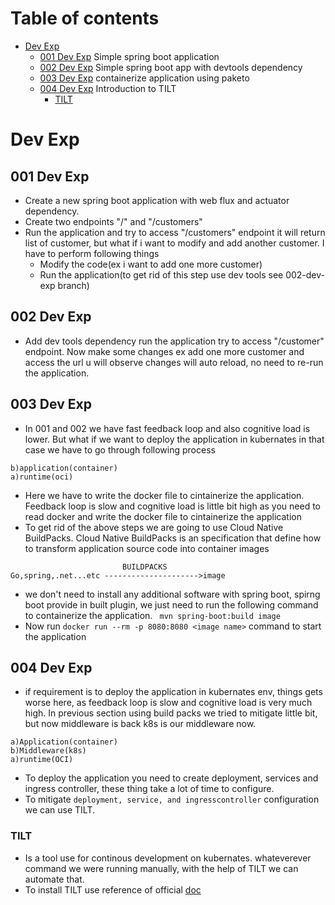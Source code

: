 # Table of contents
- [Dev Exp](#dev-exp)
   - [001 Dev Exp](#001-dev-exp)  Simple spring boot application
   - [002 Dev Exp](#002-dev-exp)  Simple spring boot app with devtools dependency
   - [003 Dev Exp](#003-dev-exp)  containerize application using paketo
   - [004 Dev Exp](#004-dev-exp)  Introduction to TILT
      - [TILT](#tilt) 
# Dev Exp
## 001 Dev Exp
- Create a new spring boot application with web flux and actuator dependency.
- Create two endpoints "/" and "/customers"
- Run the application and try to access "/customers" endpoint it will return list of customer, but what if i want to modify and add another customer. I have to perform following things
   - Modify the code(ex i want to add one more customer)
   - Run the application(to get rid of this step use dev tools see 002-dev-exp branch)
 

## 002 Dev Exp
- Add dev tools dependency run the application try to access "/customer" endpoint. Now make some changes ex add one more customer and access the url u will observe changes will auto reload, no need to re-run the application.

## 003 Dev Exp 
- In 001 and 002 we have fast feedback loop and also cognitive load is lower. But what if we want to deploy the application in kubernates in that case we have to go through following process
 ```
b)application(container)
a)runtime(oci)
```
- Here we have to write the docker file to cintainerize the application. Feedback loop is slow and cognitive load is little bit high as you need to read docker and write the docker file to cintainerize the application
- To get rid of the above steps we are going to use Cloud Native BuildPacks.  Cloud Native BuildPacks is an specification that define how to transform application source code into container images
 ```
                          BUILDPACKS
Go,spring,.net...etc --------------------->image
```
- we don't need to install any additional software with spring boot, spirng boot provide in built plugin, we just need to run the following command to containerize the application. ``` mvn spring-boot:build image```
- Now run ```docker run --rm -p 8080:8080 <image name>``` command to start the application

## 004 Dev Exp
- if requirement is to deploy the application in kubernates env, things gets worse here, as feedback loop is slow and cognitive load is very much high. In previous section using build packs we tried to mitigate little bit, but now middleware is back k8s is our middleware now.
```
a)Application(container)
b)Middleware(k8s)
a)runtime(OCI)
```
- To deploy the application you need to create deployment, services and ingress controller, these thing take a lot of time to configure.
- To mitigate ```deployment, service, and ingresscontroller``` configuration we can use TILT.

### TILT
- Is a tool use for continous development on kubernates. whateverever command we were running manually, with the help of TILT we can automate that.
- To install TILT use reference of official [doc](https://docs.tilt.dev/install)

  

  
